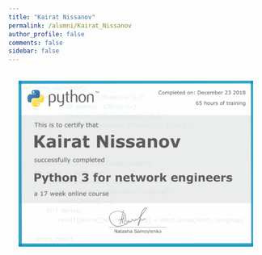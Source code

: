 ```yaml
---
title: "Kairat Nissanov"
permalink: /alumni/Kairat_Nissanov
author_profile: false
comments: false
sidebar: false
---
```


<div style="padding: 20px;">
  <img src="https://raw.githubusercontent.com/pyneng/pyneng.github.io/master/alumni/Kairat_Nissanov.png" alt="Python for network engineers">
</div>

